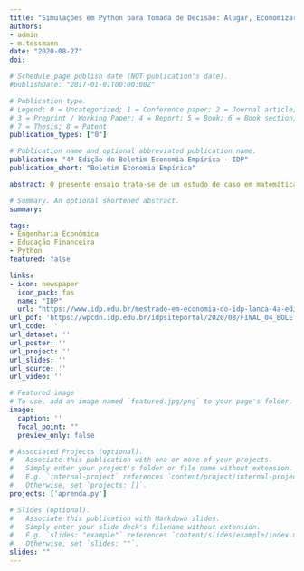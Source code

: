 ```yaml
---
title: "Simulações em Python para Tomada de Decisão: Alugar, Economizar e Pagar à Vista ou Financiar um Imóvel"
authors:
- admin
- m.tessmann
date: "2020-08-27"
doi:

# Schedule page publish date (NOT publication's date).
#publishDate: "2017-01-01T00:00:00Z"

# Publication type.
# Legend: 0 = Uncategorized; 1 = Conference paper; 2 = Journal article;
# 3 = Preprint / Working Paper; 4 = Report; 5 = Book; 6 = Book section;
# 7 = Thesis; 8 = Patent
publication_types: ["0"]

# Publication name and optional abbreviated publication name.
publication: "4ª Edição do Boletim Economia Empírica - IDP"
publication_short: "Boletim Economia Empírica"

abstract: O presente ensaio trata-se de um estudo de caso em matemática financeira resolvido em Python. O mesmo envolve calcular diferentes cenários com relação a aquisição - ou não - de um imóvel. Além disso, aborda a manipulação de tabelas com o pacote Pandas e a produção de gráficos com Matplotlib. Veja o material completo para mais detalhes.

# Summary. An optional shortened abstract.
summary:

tags:
- Engenharia Econômica
- Educação Financeira
- Python
featured: false

links:
- icon: newspaper
  icon_pack: fas
  name: "IDP"
  url: "https://www.idp.edu.br/mestrado-em-economia-do-idp-lanca-4a-edicao-do-boletim-economia-empirica/"
url_pdf: 'https://wpcdn.idp.edu.br/idpsiteportal/2020/08/FINAL_04_BOLETIM_ECONOMIA_EMP%C3%8DRICA.pdf'
url_code: ''
url_dataset: ''
url_poster: ''
url_project: ''
url_slides: ''
url_source: ''
url_video: ''

# Featured image
# To use, add an image named `featured.jpg/png` to your page's folder.
image:
  caption: ''
  focal_point: ""
  preview_only: false

# Associated Projects (optional).
#   Associate this publication with one or more of your projects.
#   Simply enter your project's folder or file name without extension.
#   E.g. `internal-project` references `content/project/internal-project/index.md`.
#   Otherwise, set `projects: []`.
projects: ['aprenda.py']

# Slides (optional).
#   Associate this publication with Markdown slides.
#   Simply enter your slide deck's filename without extension.
#   E.g. `slides: "example"` references `content/slides/example/index.md`.
#   Otherwise, set `slides: ""`.
slides: ""
---
```

